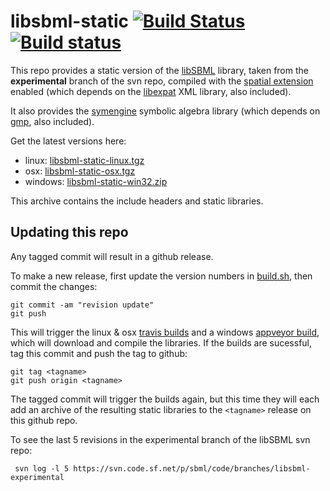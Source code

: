 # libsbml-static [![Build Status](https://travis-ci.org/lkeegan/libsbml-static.svg?branch=master)](https://travis-ci.org/lkeegan/libsbml-static) [![Build status](https://ci.appveyor.com/api/projects/status/tuw34pchfl4h37uf?svg=true)](https://ci.appveyor.com/project/lkeegan/libsbml-static)

This repo provides a static version of the [libSBML](http://sbml.org/SBML_Projects/libSBML) library, taken from the **experimental** branch of the svn repo, compiled with the [spatial extension](https://sourceforge.net/p/sbml/code/HEAD/tree/trunk/specifications/sbml-level-3/version-1/spatial/specification/spatial-v1-sbml-l3v1-rel0.93.pdf?format=raw) enabled (which depends on the [libexpat](https://libexpat.github.io/) XML library, also included).

It also provides the [symengine](https://github.com/symengine/symengine) symbolic algebra library (which depends on [gmp](https://gmplib.org), also included).

Get the latest versions here:

  - linux: [libsbml-static-linux.tgz](https://github.com/lkeegan/libsbml-static/releases/latest/download/libsbml-static-linux.tgz)
  - osx: [libsbml-static-osx.tgz](https://github.com/lkeegan/libsbml-static/releases/latest/download/libsbml-static-osx.tgz)
  - windows: [libsbml-static-win32.zip](https://github.com/lkeegan/libsbml-static/releases/latest/download/libsbml-static-win32.zip)

This archive contains the include headers and static libraries.

## Updating this repo
Any tagged commit will result in a github release.

To make a new release, first update the version numbers in [build.sh](https://github.com/lkeegan/libsbml-static/blob/master/build.sh#L4), then commit the changes:
```
git commit -am "revision update"
git push
```
This will trigger the linux & osx [travis builds](https://travis-ci.org/lkeegan/libsbml-static) and a windows [appveyor build](https://ci.appveyor.com/project/lkeegan/libsbml-static), which will download and compile the libraries. If the builds are sucessful, tag this commit and push the tag to github:
```
git tag <tagname>
git push origin <tagname>
```
The tagged commit will trigger the builds again, but this time they will each add an archive of the resulting static libraries to the `<tagname>` release on this github repo.

To see the last 5 revisions in the experimental branch of the libSBML svn repo:
```
 svn log -l 5 https://svn.code.sf.net/p/sbml/code/branches/libsbml-experimental
```
